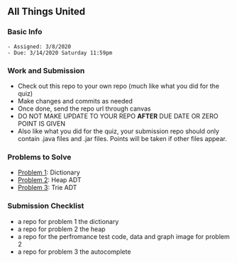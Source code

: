 ## All Things United

### Basic Info

    - Assigned: 3/8/2020
    - Due: 3/14/2020 Saturday 11:59pm

### Work and Submission 

- Check out this repo to your own repo (much like what you did for the quiz)
- Make changes and commits as needed
- Once done, send the repo url through canvas
- DO NOT MAKE UPDATE TO YOUR REPO **AFTER** DUE DATE OR ZERO POINT IS GIVEN
- Also like what you did for the quiz, your submission repo should only contain .java files and .jar files. Points will be taken if other files appear.

### Problems to Solve

- [Problem 1](https://github.com/pdgetrf/css143-homework7-1): Dictionary
- [Problem 2](https://github.com/pdgetrf/css143-homework7-2): Heap ADT
- [Problem 3](https://github.com/pdgetrf/CSS143B/tree/master/homework/homework7/problem_3.md): Trie ADT

### Submission Checklist
- a repo for problem 1 the dictionary
- a repo for problem 2 the heap
- a repo for the perfromance test code, data and graph image for problem 2
- a repo for problem 3 the autocomplete
